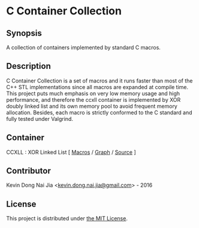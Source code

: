 # C Container Collection

## Synopsis

A collection of containers implemented by standard C macros.

## Description

C Container Collection is a set of macros and it runs faster than most of the C++ STL implementations since all macros are expanded at compile time. This project puts much emphasis on very low memory usage and high performance, and therefore the ccxll container is implemented by XOR doubly linked list and its own memory pool to avoid frequent memory allocation. Besides, each macro is strictly conformed to the C standard and fully tested under Valgrind.

## Container

CCXLL : XOR Linked List \[ [Macros](https://github.com/kevin-dong-nai-jia/C-Container-Collection/blob/master/doc/macros-list.html) / [Graph](https://github.com/kevin-dong-nai-jia/C-Container-Collection/blob/master/tool/call-graph.pdf) / [Source](https://github.com/kevin-dong-nai-jia/C-Container-Collection/blob/master/src/ccxll.h) \]

## Contributor

Kevin Dong Nai Jia <<kevin.dong.nai.jia@gmail.com>> - 2016

## License

This project is distributed under [the MIT License](https://opensource.org/licenses/MIT).

